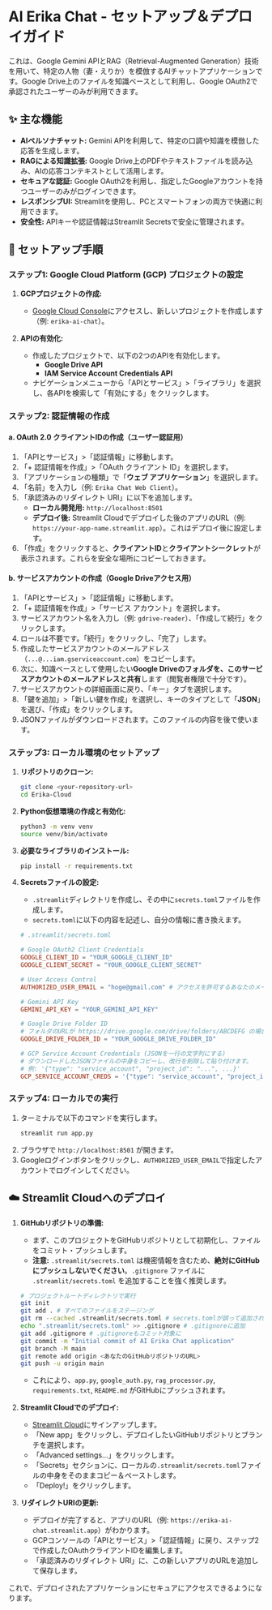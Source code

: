 # AI Erika Chat - セットアップ＆デプロイガイド

これは、Google Gemini APIとRAG（Retrieval-Augmented Generation）技術を用いて、特定の人物（妻・えりか）を模倣するAIチャットアプリケーションです。Google Drive上のファイルを知識ベースとして利用し、Google OAuth2で承認されたユーザーのみが利用できます。

## ✨ 主な機能

-   **AIペルソナチャット:** Gemini APIを利用して、特定の口調や知識を模倣した応答を生成します。
-   **RAGによる知識拡張:** Google Drive上のPDFやテキストファイルを読み込み、AIの応答コンテキストとして活用します。
-   **セキュアな認証:** Google OAuth2を利用し、指定したGoogleアカウントを持つユーザーのみがログインできます。
-   **レスポンシブUI:** Streamlitを使用し、PCとスマートフォンの両方で快適に利用できます。
-   **安全性:** APIキーや認証情報はStreamlit Secretsで安全に管理されます。

## 🚀 セットアップ手順

### ステップ1: Google Cloud Platform (GCP) プロジェクトの設定

1.  **GCPプロジェクトの作成:** 
    *   [Google Cloud Console](https://console.cloud.google.com/)にアクセスし、新しいプロジェクトを作成します（例: `erika-ai-chat`）。

2.  **APIの有効化:** 
    *   作成したプロジェクトで、以下の2つのAPIを有効化します。
        *   **Google Drive API**
        *   **IAM Service Account Credentials API**
    *   ナビゲーションメニューから「APIとサービス」>「ライブラリ」を選択し、各APIを検索して「有効にする」をクリックします。

### ステップ2: 認証情報の作成

#### a. OAuth 2.0 クライアントIDの作成（ユーザー認証用）

1.  「APIとサービス」>「認証情報」に移動します。
2.  「+ 認証情報を作成」>「OAuth クライアント ID」を選択します。
3.  「アプリケーションの種類」で「**ウェブ アプリケーション**」を選択します。
4.  「名前」を入力し（例: `Erika Chat Web Client`）。
5.  「承認済みのリダイレクト URI」に以下を追加します。
    *   **ローカル開発用:** `http://localhost:8501`
    *   **デプロイ後:** Streamlit Cloudでデプロイした後のアプリのURL（例: `https://your-app-name.streamlit.app`）。これはデプロイ後に設定します。
6.  「作成」をクリックすると、**クライアントID**と**クライアントシークレット**が表示されます。これらを安全な場所にコピーしておきます。

#### b. サービスアカウントの作成（Google Driveアクセス用）

1.  「APIとサービス」>「認証情報」に移動します。
2.  「+ 認証情報を作成」>「サービス アカウント」を選択します。
3.  サービスアカウント名を入力し（例: `gdrive-reader`）、「作成して続行」をクリックします。
4.  ロールは不要です。「続行」をクリックし、「完了」します。
5.  作成したサービスアカウントのメールアドレス（`...@...iam.gserviceaccount.com`）をコピーします。
6.  次に、知識ベースとして使用したい**Google Driveのフォルダを、このサービスアカウントのメールアドレスと共有**します（閲覧者権限で十分です）。
7.  サービスアカウントの詳細画面に戻り、「キー」タブを選択します。
8.  「鍵を追加」>「新しい鍵を作成」を選択し、キーのタイプとして「**JSON**」を選び、「作成」をクリックします。
9.  JSONファイルがダウンロードされます。このファイルの内容を後で使います。

### ステップ3: ローカル環境のセットアップ

1.  **リポジトリのクローン:** 
    ```bash
    git clone <your-repository-url>
    cd Erika-Cloud
    ```

2.  **Python仮想環境の作成と有効化:** 
    ```bash
    python3 -m venv venv
    source venv/bin/activate
    ```

3.  **必要なライブラリのインストール:** 
    ```bash
    pip install -r requirements.txt
    ```

4.  **Secretsファイルの設定:** 
    *   `.streamlit`ディレクトリを作成し、その中に`secrets.toml`ファイルを作成します。
    *   `secrets.toml`に以下の内容を記述し、自分の情報に書き換えます。

    ```toml
    # .streamlit/secrets.toml

    # Google OAuth2 Client Credentials
    GOOGLE_CLIENT_ID = "YOUR_GOOGLE_CLIENT_ID"
    GOOGLE_CLIENT_SECRET = "YOUR_GOOGLE_CLIENT_SECRET"

    # User Access Control
    AUTHORIZED_USER_EMAIL = "hoge@gmail.com" # アクセスを許可するあなたのメールアドレス

    # Gemini API Key
    GEMINI_API_KEY = "YOUR_GEMINI_API_KEY"

    # Google Drive Folder ID
    # フォルダのURLが https://drive.google.com/drive/folders/ABCDEFG の場合、"ABCDEFG"がID
    GOOGLE_DRIVE_FOLDER_ID = "YOUR_GOOGLE_DRIVE_FOLDER_ID"

    # GCP Service Account Credentials (JSONを一行の文字列にする)
    # ダウンロードしたJSONファイルの中身をコピーし、改行を削除して貼り付けます。
    # 例: '{"type": "service_account", "project_id": "...", ...}'
    GCP_SERVICE_ACCOUNT_CREDS = '{"type": "service_account", "project_id": "...", "private_key_id": "...", "private_key": "-----BEGIN PRIVATE KEY-----\n...\n-----END PRIVATE KEY-----\n", "client_email": "...", "client_id": "...", "auth_uri": "...", "token_uri": "...", "auth_provider_x509_cert_url": "...", "client_x509_cert_url": "..."}'
    ```

### ステップ4: ローカルでの実行

1.  ターミナルで以下のコマンドを実行します。
    ```bash
    streamlit run app.py
    ```
2.  ブラウザで `http://localhost:8501` が開きます。
3.  Googleログインボタンをクリックし、`AUTHORIZED_USER_EMAIL`で指定したアカウントでログインしてください。

## ☁️ Streamlit Cloudへのデプロイ

1.  **GitHubリポジトリの準備:** 
    *   まず、このプロジェクトをGitHubリポジトリとして初期化し、ファイルをコミット・プッシュします。
    *   **注意:** `.streamlit/secrets.toml` は機密情報を含むため、**絶対にGitHubにプッシュしないでください**。`.gitignore` ファイルに `.streamlit/secrets.toml` を追加することを強く推奨します。

    ```bash
    # プロジェクトルートディレクトリで実行
    git init
    git add . # すべてのファイルをステージング
    git rm --cached .streamlit/secrets.toml # secrets.tomlが誤って追加されないようにする
    echo ".streamlit/secrets.toml" >> .gitignore # .gitignoreに追加
    git add .gitignore # .gitignoreもコミット対象に
    git commit -m "Initial commit of AI Erika Chat application"
    git branch -M main
    git remote add origin <あなたのGitHubリポジトリのURL>
    git push -u origin main
    ```
    *   これにより、`app.py`, `google_auth.py`, `rag_processor.py`, `requirements.txt`, `README.md` がGitHubにプッシュされます。

2.  **Streamlit Cloudでのデプロイ:** 
    *   [Streamlit Cloud](https://share.streamlit.io/)にサインアップします。
    *   「New app」をクリックし、デプロイしたいGitHubリポジトリとブランチを選択します。
    *   「Advanced settings...」をクリックします。
    *   「Secrets」セクションに、ローカルの`.streamlit/secrets.toml`ファイルの中身をそのままコピー＆ペーストします。
    *   「Deploy!」をクリックします。

3.  **リダイレクトURIの更新:** 
    *   デプロイが完了すると、アプリのURL（例: `https://erika-ai-chat.streamlit.app`）がわかります。
    *   GCPコンソールの「APIとサービス」>「認証情報」に戻り、ステップ2で作成したOAuthクライアントIDを編集します。
    *   「承認済みのリダイレクト URI」に、この新しいアプリのURLを追加して保存します。

これで、デプロイされたアプリケーションにセキュアにアクセスできるようになります。
